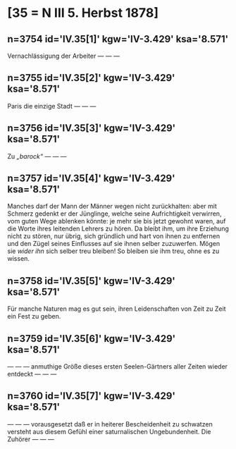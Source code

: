 # [35 = N III 5. Herbst 1878]

## n=3754 id='IV.35[1]' kgw='IV-3.429' ksa='8.571'

Vernachlässigung der Arbeiter — — —

## n=3755 id='IV.35[2]' kgw='IV-3.429' ksa='8.571'

Paris die einzige Stadt — — —

## n=3756 id='IV.35[3]' kgw='IV-3.429' ksa='8.571'

Zu *„barock“* — — —

## n=3757 id='IV.35[4]' kgw='IV-3.429' ksa='8.571'

Manches darf der Mann der Männer wegen nicht zurückhalten: aber mit Schmerz gedenkt er der Jünglinge, welche seine Aufrichtigkeit verwirren, vom guten Wege ablenken könnte: je mehr sie bis jetzt gewohnt waren, auf die Worte ihres leitenden Lehrers zu hören. Da bleibt ihm, um ihre Erziehung nicht zu stören, nur übrig, sich gründlich und hart von ihnen zu entfernen und den Zügel seines Einflusses auf sie ihnen selber zuzuwerfen. Mögen sie *wider ihn* sich selber treu bleiben! So bleiben sie ihm treu, ohne es zu wissen.

## n=3758 id='IV.35[5]' kgw='IV-3.429' ksa='8.571'

Für manche Naturen mag es gut sein, ihren Leidenschaften von Zeit zu Zeit ein Fest zu geben.

## n=3759 id='IV.35[6]' kgw='IV-3.429' ksa='8.571'

— — — anmuthige Größe dieses ersten Seelen-Gärtners aller Zeiten wieder entdeckt — — —

## n=3760 id='IV.35[7]' kgw='IV-3.429' ksa='8.571'

— — — vorausgesetzt daß er in heiterer Bescheidenheit zu schwatzen versteht aus diesem Gefühl einer saturnalischen Ungebundenheit. Die Zuhörer — — —
